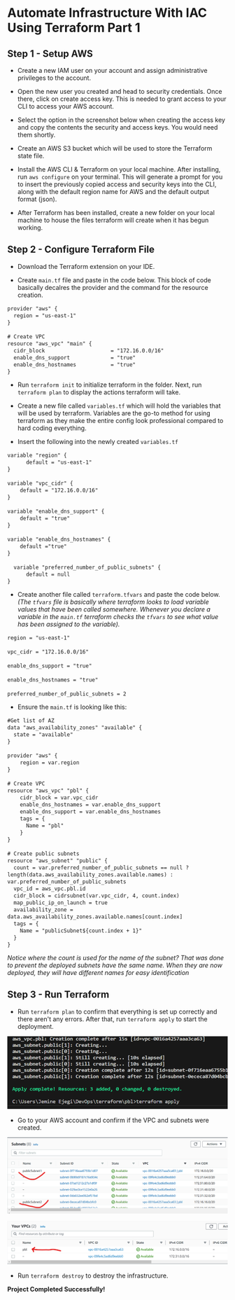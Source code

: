 # Automate Infrastructure With IAC Using Terraform Part 1

**Step 1 - Setup AWS**
---

- Create a new IAM user on your account and assign administrative privileges to the account.

- Open the new user you created and head to security credentials. Once there, click on create access key. This is needed to grant access to your CLI to access your AWS account.

- Select the option in the screenshot below when creating the access key and copy the contents the security and access keys. You would need them shortly.

- Create an AWS S3 bucket which will be used to store the Terraform state file.

- Install the AWS CLI & Terraform on your local machine. After installing, run `aws configure` on your terminal. This will generate a prompt for you to insert the previously copied access and security keys into the CLI, along with the default region name for AWS and the default output format (json).

- After Terraform has been installed, create a new folder on your local machine to house the files terraform will create when it has begun working.

**Step 2 -  Configure Terraform File**
---

- Download the Terraform extension on your IDE.
  
- Create `main.tf` file and paste in the code below. This block of code basically decalres the provider and the command for the resource creation.

```
provider "aws" {
  region = "us-east-1"
}

# Create VPC
resource "aws_vpc" "main" {
  cidr_block                     = "172.16.0.0/16"
  enable_dns_support             = "true"
  enable_dns_hostnames           = "true"
}

```

- Run `terraform init` to initialize terraform in the folder. Next, run `terraform plan` to display the actions terraform will take.

- Create a new file called `variables.tf` which will hold the variables that will be used by terraform. Variables are the go-to method for using terraform as they make the entire config look professional compared to hard coding everything.

- Insert the following into the newly created `variables.tf`

```
variable "region" {
      default = "us-east-1"
}

variable "vpc_cidr" {
    default = "172.16.0.0/16"
}

variable "enable_dns_support" {
    default = "true"
}

variable "enable_dns_hostnames" {
    default ="true" 
}

  variable "preferred_number_of_public_subnets" {
      default = null
}
```

- Create another file called `terraform.tfvars` and paste the code below. *(The `tfvars` file is basically where terraform looks to load variable values that have been called somewhere. Whenever you declare a variable in the `main.tf` terraform checks the `tfvars` to see what value has been assigned to the variable).*

```
region = "us-east-1"

vpc_cidr = "172.16.0.0/16" 

enable_dns_support = "true" 

enable_dns_hostnames = "true"  

preferred_number_of_public_subnets = 2
```

- Ensure the `main.tf` is looking like this:

```
#Get list of AZ
data "aws_availability_zones" "available" {
  state = "available"
}

provider "aws" {
    region = var.region
}

# Create VPC
resource "aws_vpc" "pbl" {
    cidr_block = var.vpc_cidr
    enable_dns_hostnames = var.enable_dns_support
    enable_dns_support = var.enable_dns_hostnames
    tags = {
      Name = "pbl"
    }
}

# Create public subnets
resource "aws_subnet" "public" {
  count = var.preferred_number_of_public_subnets == null ? length(data.aws_availability_zones.available.names) : var.preferred_number_of_public_subnets
  vpc_id = aws_vpc.pbl.id
  cidr_block = cidrsubnet(var.vpc_cidr, 4, count.index)
  map_public_ip_on_launch = true
  availability_zone = data.aws_availability_zones.available.names[count.index]
  tags = {
    Name = "publicSubnet${count.index + 1}"
  }
}
```
*Notice where the count is used for the name of the subnet? That was done to prevent the deployed subnets have the same name. When they are now deployed, they will have different names for easy identification*

**Step 3 - Run Terraform**
---

- Run `terraform plan` to confirm that everything is set up correctly and there aren't any errors. After that, run `terraform apply` to start the deployment.

![Terraform Apply](images/apply.png)

- Go to your AWS account and confirm if the VPC and subnets were created.

![Subnet](images/subnet.png)

![VPC](images/vpc.png)

- Run `terraform destroy` to destroy the infrastructure.

**Project Completed Successfully!**
